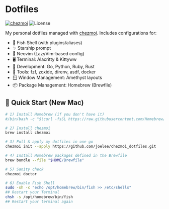 # Dotfiles

[![chezmoi](https://img.shields.io/badge/managed%20with-chezmoi-00A0FF.svg)](https://www.chezmoi.io/)
![License](https://img.shields.io/badge/license-MIT-blue)

My personal dotfiles managed with [chezmoi](https://www.chezmoi.io/). Includes configurations for:

- 🐚 Fish Shell (with plugins/aliases)
- ✨ Starship prompt
- 🧪 Neovim (LazyVim-based config)
- 🖥️ Terminal: Alacritty & Kittyww
- 🧩 Development: Go, Python, Ruby, Rust
- 🧰 Tools: fzf, zoxide, direnv, asdf, docker
- 🪟 Window Management: Amethyst layouts
- 📦 Package Management: Homebrew (Brewfile)


## 🚀 Quick Start (New Mac)
```bash
# 1) Install Homebrew (if you don't have it)
#/bin/bash -c "$(curl -fsSL https://raw.githubusercontent.com/Homebrew/install/HEAD/install.sh)"

# 2) Install chezmoi
brew install chezmoi

# 3) Pull & apply my dotfiles in one go
chezmoi init --apply https://github.com/joelee/chezmoi_dotfiles.git

# 4) Install Homebrew packages defined in the Brewfile
brew bundle --file "$HOME/Brewfile"

# 5) Sanity check
chezmoi doctor

# 6) Enable Fish Shell
sudo -sh -c "echo /opt/homebrew/bin/fish >> /etc/shells"
## Restart your Terminal
chsh -s /opt/homebrew/bin/fish
## Restart your terminal again

```
